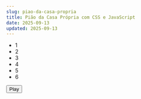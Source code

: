 ```yaml
---
slug: piao-da-casa-propria
title: Pião da Casa Própria com CSS e JavaScript
date: 2025-09-13
updated: 2025-09-13
---
```


<link rel="stylesheet" href="./piao-da-casa-propria.css"/>

<main class="piao-da-casa-propria">
    <section class="container">
        <ul class="stage">
            <li class="item" style="--item-index: 0">1</li>
            <li class="item" style="--item-index: 1">2</li>
            <li class="item" style="--item-index: 2">3</li>
            <li class="item" style="--item-index: 3">4</li>
            <li class="item" style="--item-index: 4">5</li>
            <li class="item" style="--item-index: 5">6</li>
        </ul>
    </section>
    <p>
        <button class="play">Play</button>
    </p>
</main>

<script src="./piao-da-casa-propria.js"></script>